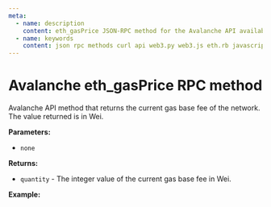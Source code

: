 ```yaml
---
meta:
  - name: description
    content: eth_gasPrice JSON-RPC method for the Avalanche API available with examples in web3.js, web3.py, eth.rb, and cURL.
  - name: keywords
    content: json rpc methods curl api web3.py web3.js eth.rb javascript python ruby Avalanche 
---
```


# Avalanche eth_gasPrice RPC method

Avalanche API method that returns the current gas base fee of the network. The value returned is in Wei. 

**Parameters:** 

* `none`

**Returns:** 

* `quantity` - The integer value of the current gas base fee in Wei.

**Example:**

<CodeSwitcher :languages="{js:'web3.js', py:'web3.py', rb:'eth.rb', cr:'cURL'}">
<template v-slot:js>

``` js
const Web3 = require("web3");
const node_url = "CHAINSTACK_NODE_URL";
const web3 = new Web3(node_url);
web3.eth.getGasPrice((err, gasPrice) => {
    console.log(gasPrice)
})
```

</template>
<template v-slot:py>

``` py
from web3 import Web3  
node_url = "CHAINSTACK_NODE_URL" 
web3 = Web3(Web3.HTTPProvider(node_url)) 
print(web3.eth.gas_price) 
```

</template>
<template v-slot:rb>

``` rb
require "eth"
client = Eth::Client.create "CHAINSTACK_NODE_URL"
response = client.eth_gas_price
puts response["result"].to_i(16)
```

</template>
<template v-slot:cr>

``` sh
curl -X POST "CHAINSTACK_NODE_URL" \
  -H "Content-Type: application/json" \
  --data '{"method":"eth_gasPrice","params":[],"id":1,"jsonrpc":"2.0"}'
```

</template>
</CodeSwitcher>